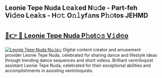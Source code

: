 ## Leonie Tepe Nuda L𝚎a𝚔ed N𝚞𝚍e - Part-feh Vi𝚍𝚎o L𝚎a𝚔s - H𝚘𝚝 O𝚗𝚕yf𝚊ns P𝚑𝚘tos JEHMD

# <h2><a href="http://kf30t4.oniu.top/?m=Leonie+Tepe+Nuda">🔗👉 🔴 Leonie Tepe Nuda P𝚑ot𝚘𝚜 V𝚒d𝚎o</a></h2>

[![Leonie Tepe Nuda Nu𝚍e𝚜](https://i.imgur.com/0qMVB7G.gif)](http://kf30t4.oniu.top/?m=Leonie+Tepe+Nuda)
Digital content creator and amusement provider Leonie Tepe Nuda, celebrated for sharing dance and lifestyle ideas through trending dance sequences and short videos. Brilliant ventriloquist assistant Leonie Tepe Nuda, celebrated for their exceptional abilities and accomplishments in assisting ventriloquists.  
